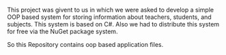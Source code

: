 This project was givent to us in which we were asked to develop a simple OOP based system for storing information about teachers, students, and subjects. This system is based on C#. Also we had to distribute this system for free via the NuGet package system.

So this Repository contains oop based application files.
